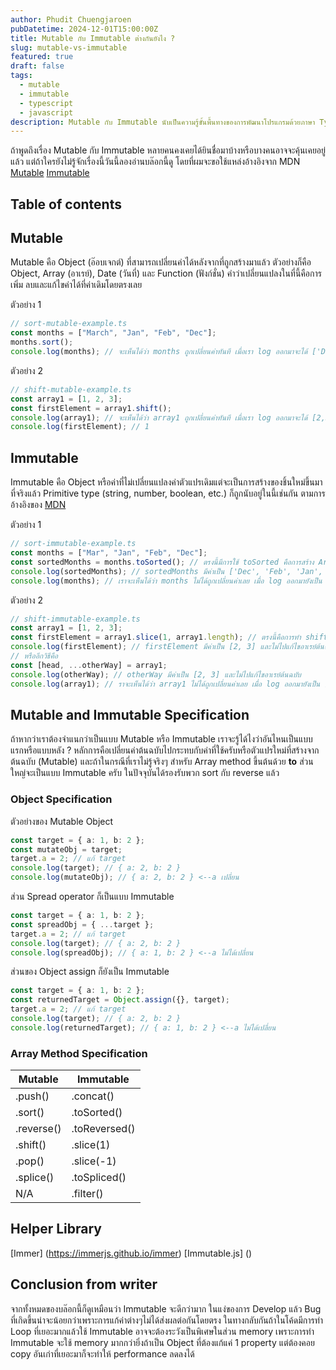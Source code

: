 ```yaml
---
author: Phudit Chuengjaroen
pubDatetime: 2024-12-01T15:00:00Z
title: Mutable กับ Immutable ต่างกันยังไง ?
slug: mutable-vs-immutable
featured: true
draft: false
tags:
  - mutable
  - immutable
  - typescript
  - javascript
description: Mutable กับ Immutable นับเป็นความรู้ขั้นพื้นทางของการพัฒนาโปรแกรมด้วยภาษา Typescript/Javascript เราควรทราบถึงความแตกต่างและการเลือกใช้งานเพื่อให้โปรแกรมได้รับประสิทธิภาพสูงที่สุดด้วย
---
```


ถ้าพูดถึงเรื่อง Mutable กับ Immutable หลายคนคงเคยได้ยินชื่อมาบ้างหรือบางคนอาจจะคุ้นเคยอยู่แล้ว แต่ถ้าใครยังไม่รู้จักเรื่องนี้วันนี้ลองอ่านบล๊อกนี้ดู โดยที่ผมจะขอใช้แหล่งอ้างอิงจาก MDN [Mutable](https://developer.mozilla.org/en-US/docs/Glossary/Mutable) [Immutable](https://developer.mozilla.org/en-US/docs/Glossary/Immutable)

## Table of contents

## Mutable

Mutable คือ Object (อ๊อบเจกต์) ที่สามารถเปลี่ยนค่าได้หลังจากที่ถูกสร้างมาแล้ว ตัวอย่างก็คือ Object, Array (อาเรย์), Date (วันที่) และ Function (ฟังก์ชั่น) คำว่าเปลี่ยนแปลงในที่นี้คือการเพิ่ม ลบและแก้ไขค่าได้ที่ค่าเดิมโดยตรงเลย

ตัวอย่าง 1

```typescript
// sort-mutable-example.ts
const months = ["March", "Jan", "Feb", "Dec"];
months.sort();
console.log(months); // จะเห็นได้ว่า months ถูกเปลี่ยนค่าทันที เมื่อเรา log ออกมาจะได้ ['Dec', 'Feb', 'Jan', 'March']
```

ตัวอย่าง 2

```typescript
// shift-mutable-example.ts
const array1 = [1, 2, 3];
const firstElement = array1.shift();
console.log(array1); // จะเห็นได้ว่า array1 ถูกเปลี่ยนค่าทันที เมื่อเรา log ออกมาจะได้ [2,3]
console.log(firstElement); // 1
```

## Immutable

Immutable คือ Object หรือค่าที่ไม่เปลี่ยนแปลงค่าตัวแปรเดิมแต่จะเป็นการสร้างของชิ้นใหม่ขึ้นมา ที่จริงแล้ว Primitive type (string, number, boolean, etc.) ก็ถูกนับอยู่ในนี้เช่นกัน ตามการอ้างอิงของ [MDN](https://developer.mozilla.org/en-US/docs/Glossary/Primitive)

ตัวอย่าง 1

```typescript
// sort-immutable-example.ts
const months = ["Mar", "Jan", "Feb", "Dec"];
const sortedMonths = months.toSorted(); // ตรงนี้มีการใช้ toSorted คือการสร้าง Array ใหม่ที่มีการทำ sort แล้ว
console.log(sortedMonths); // sortedMonths มีค่าเป็น ['Dec', 'Feb', 'Jan', 'Mar']
console.log(months); // เราจะเห็นได้ว่า months ไม่ได้ถูกเปลี่ยนค่าเลย เมื่อ log ออกมายังเป็น ['Mar', 'Jan', 'Feb', 'Dec']
```

ตัวอย่าง 2

```typescript
// shift-immutable-example.ts
const array1 = [1, 2, 3];
const firstElement = array1.slice(1, array1.length); // ตรงนี้คือการทำ shift แบบ immutable
console.log(firstElement); // firstElement มีค่าเป็น [2, 3] และไม่ไปแก้ไขอาเรย์ต้นฉบับ
// หรืออีกวิธีคือ
const [head, ...otherWay] = array1;
console.log(otherWay); // otherWay มีค่าเป็น [2, 3] และไม่ไปแก้ไขอาเรย์ต้นฉบับ
console.log(array1); // ราจะเห็นได้ว่า array1 ไม่ได้ถูกเปลี่ยนค่าเลย เมื่อ log ออกมายังเป็น [1, 2, 3]
```

## Mutable and Immutable Specification

ถ้าหากว่าเราต้องจำแนกว่าเป็นแบบ Mutable หรือ Immutable เราจะรู้ได้ไงว่าอันไหนเป็นแบบแรกหรือแบบหลัง ?
หลักการคือเปลี่ยนค่าต้นฉบับไปกระทบกับค่าที่ใช้ครับหรือตัวแปรใหม่ที่สร้างจากต้นฉบับ (Mutable) และถ้าในกรณีที่เราไม่รู้จริงๆ สำหรับ Array method ขึ้นต้นด้วย <b>to</b> ส่วนใหญ่จะเป็นแบบ Immutable ครับ
ในปัจจุบันได้รองรับพวก sort กับ reverse แล้ว

### Object Specification

ตัวอย่างของ Mutable Object

```typescript
const target = { a: 1, b: 2 };
const mutateObj = target;
target.a = 2; // แก้ target
console.log(target); // { a: 2, b: 2 }
console.log(mutateObj); // { a: 2, b: 2 } <--a เปลี่ยน
```

ส่วน Spread operator ก็เป็นแบบ Immutable

```typescript
const target = { a: 1, b: 2 };
const spreadObj = { ...target };
target.a = 2; // แก้ target
console.log(target); // { a: 2, b: 2 }
console.log(spreadObj); // { a: 1, b: 2 } <--a ไม่ได้เปลี่ยน
```

ส่วนของ Object assign ก็ยังเป็น Immutable

```typescript
const target = { a: 1, b: 2 };
const returnedTarget = Object.assign({}, target);
target.a = 2; // แก้ target
console.log(target); // { a: 2, b: 2 }
console.log(returnedTarget); // { a: 1, b: 2 } <--a ไม่ได้เปลี่ยน
```

### Array Method Specification

| Mutable    | Immutable     |
| ---------- | ------------- |
| .push()    | .concat()     |
| .sort()    | .toSorted()   |
| .reverse() | .toReversed() |
| .shift()   | .slice(1)     |
| .pop()     | .slice(-1)    |
| .splice()  | .toSpliced()  |
| N/A        | .filter()     |

## Helper Library

[Immer] (https://immerjs.github.io/immer)
[Immutable.js] ()

## Conclusion from writer

จากทั้งหมดของบล๊อกนี้ก็ดูเหมือนว่า Immutable จะดีกว่ามาก ในแง่ของการ Develop แล้ว Bug ที่เกิดขึ้นน่าจะน้อยกว่าเพราะการแก้ค่าต่างๆไม่ได้ส่งผลต่อกันโดยตรง ในทางกลับกันถ้าในโค้ดมีการทำ Loop ที่เยอะมากแล้วใช้ Immutable อาจจะต้องระวังเป็นพิเศษในส่วน memory เพราะการทำ Immutable จะใช้ memory มากกว่ายิ่งถ้าเป็น Object ที่ต้องแก้แค่ 1 property แต่ต้องคอย copy อันเก่าที่เยอะมาก็จะทำให้ performance ลดลงได้
